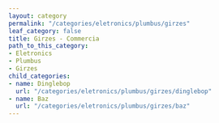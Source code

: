 ```yaml
---
layout: category
permalink: "/categories/eletronics/plumbus/girzes"
leaf_category: false
title: Girzes - Commercia
path_to_this_category:
- Eletronics
- Plumbus
- Girzes
child_categories:
- name: Dinglebop
  url: "/categories/eletronics/plumbus/girzes/dinglebop"
- name: Baz
  url: "/categories/eletronics/plumbus/girzes/baz"
---
```


